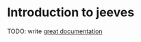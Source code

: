 # Introduction to jeeves

TODO: write [great documentation](http://jacobian.org/writing/what-to-write/)
